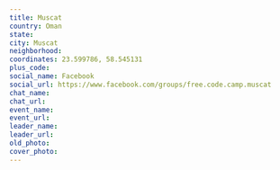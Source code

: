 ```yaml
---
title: Muscat
country: Oman
state: 
city: Muscat
neighborhood: 
coordinates: 23.599786, 58.545131
plus_code:
social_name: Facebook
social_url: https://www.facebook.com/groups/free.code.camp.muscat
chat_name:
chat_url:
event_name:
event_url:
leader_name:
leader_url:
old_photo: 
cover_photo:
---
```

